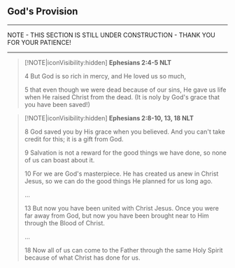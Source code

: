 ## God's Provision
___

NOTE - THIS SECTION IS STILL UNDER CONSTRUCTION - THANK YOU FOR YOUR PATIENCE!
___

> [!NOTE|iconVisibility:hidden]
> **Ephesians 2:4-5 NLT**  
>
> 4 But God is so rich in mercy, and He loved us so much,
>
> 5 that even though we were dead because of our sins, He gave us life when He raised Christ from the dead.  (It is noly by God's grace that you have been saved!)
>


> [!NOTE|iconVisibility:hidden]
> **Ephesians 2:8-10, 13, 18 NLT**  
>
> 8 God saved you by His grace when you believed.  And you can't take credit for this; it is a gift from God.
>
> 9 Salvation is not a reward for the good things we have done, so none of us can boast about it.
>
> 10 For we are God's masterpiece.  He has created us anew in Christ Jesus, so we can do the good things He planned for us long ago.
>
> ...
>
> 13 But now you have been united with Christ Jesus.  Once you were far away from God, but now you have been brought near to Him through the Blood of Christ.
>
> ...
> 
> 18 Now all of us can come to the Father through the same Holy Spirit because of what Christ has done for us.
> 








